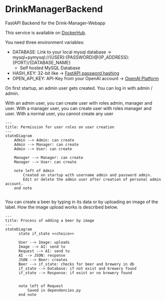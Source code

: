 # DrinkManagerBackend
FastAPI Backend for the Drink-Manager-Webapp

This service is available on [DockerHub](https://hub.docker.com/r/fabiangnatzig/beerbackend).

You need three environment variables:
- DATABASE: Link to your local mysql database -> mysql+pymysql://{USER}:{PASSWORD}@{IP_ADDRESS}:{PORT}/{DATABASE_NAME}
    - Self hosted MySQL Database
- HASH_KEY: 32-bit like -> [FastAPI password hashing](https://fastapi.tiangolo.com/tutorial/security/oauth2-jwt/#handle-jwt-tokens⁠)
- OPEN_API_KEY: API-Key from your OpenAI account -> [OpenAI Platform](https://platform.openai.com/api-keys⁠)

On first startup, an admin user gets created. You can log in with admin / admin.

With an admin user, you can create user with roles admin, manager and user.
With a manager user, you can create user with roles manager and user.
With a normal user, you cannot create any user

```mermaid
---
title: Permission for user roles on user creation 
---
stateDiagram
    Admin --> Admin: can create
    Admin --> Manager: can create
    Admin --> User: can create
    
    Manager --> Manager: can create
    Manager --> User: can create
    
    note left of Admin
        Created on startup with username admin and password admin.
        Edit or delete the admin user after creation of personal admin account.
    end note
    
```



You can create a beer by typing in its data or by uploading an image of the label.
How the image upload works is described below.
```mermaid
---
title: Process of adding a beer by image
---
stateDiagram
      state if_state <<choice>>
    
      User --> Image: uploads
      Image --> AI: send to
      Request --> AI: send to
      AI --> JSON: response
      JSON --> Beer: creates
      Beer --> if_state: checks for beer and brewery in db
      if_state --> Database: if not exist and brewery found
      if_state --> Response: if exist or no brewery found
      
      
      note left of Request
          Saved in dependencies.py
      end note
      
```

